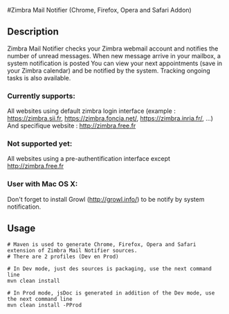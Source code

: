 #Zimbra Mail Notifier (Chrome, Firefox, Opera and Safari Addon)

## Description

Zimbra Mail Notifier checks your Zimbra webmail account and notifies the number of unread messages.
When new message arrive in your mailbox, a system notification is posted
You can view your next appointments (save in your Zimbra calendar) and be notified by the system.
Tracking ongoing tasks is also available.

### Currently supports:
All websites using default zimbra login interface (example : https://zimbra.sii.fr, https://zimbra.foncia.net/, https://zimbra.inria.fr/, ...)
And specifique website : http://zimbra.free.fr

### Not supported yet:
All websites using a pre-authentification interface except http://zimbra.free.fr

### User with Mac OS X:
Don't forget to install Growl (http://growl.info/) to be notify by system notification.

## Usage

	# Maven is used to generate Chrome, Firefox, Opera and Safari extension of Zimbra Mail Notifier sources.
	# There are 2 profiles (Dev en Prod)
	
	# In Dev mode, just des sources is packaging, use the next command line
	mvn clean install
	
	# In Prod mode, jsDoc is generated in addition of the Dev mode, use the next command line
	mvn clean install -PProd
